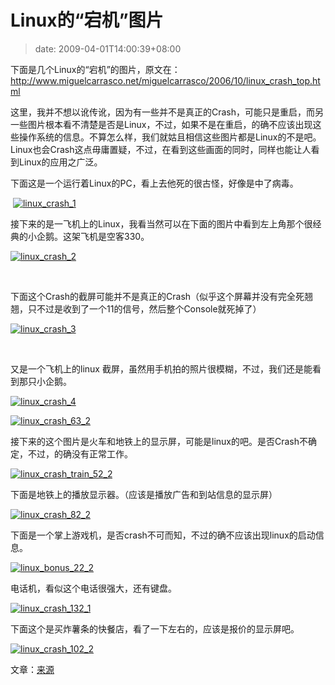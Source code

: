 # Linux的“宕机”图片
>date: 2009-04-01T14:00:39+08:00


下面是几个Linux的“宕机”的图片，原文在：<http://www.miguelcarrasco.net/miguelcarrasco/2006/10/linux_crash_top.html>


这里，我并不想以讹传讹，因为有一些并不是真正的Crash，可能只是重启，而另一些图片根本看不清楚是否是Linux，不过，如果不是在重启，的确不应该出现这些操作系统的信息。不算怎么样，我们就姑且相信这些图片都是Linux的不是吧。Linux也会Crash这点毋庸置疑，不过，在看到这些画面的同时，同样也能让人看到Linux的应用之广泛。


下面这是一个运行着Linux的PC，看上去他死的很古怪，好像是中了病毒。


 [![linux_crash_1](/assets/images/coolshell.cn/wp-content/uploads/2009/04/linux_crash_1.jpg "linux_crash_1")](/assets/images/coolshell.cn/wp-content/uploads/2009/04/linux_crash_1.jpg)



接下来的是一飞机上的Linux，我看当然可以在下面的图片中看到左上角那个很经典的小企鹅。这架飞机是空客330。


[![linux_crash_2](/assets/images/coolshell.cn/wp-content/uploads/2009/04/linux_crash_2.jpg "linux_crash_2")](/assets/images/coolshell.cn/wp-content/uploads/2009/04/linux_crash_2.jpg)


 


下面这个Crash的截屏可能并不是真正的Crash（似乎这个屏幕并没有完全死翘翘，只不过是收到了一个11的信号，然后整个Console就死掉了）


[![linux_crash_3](/assets/images/coolshell.cn/wp-content/uploads/2009/04/linux_crash_3.jpg "linux_crash_3")](/assets/images/coolshell.cn/wp-content/uploads/2009/04/linux_crash_3.jpg)


 


又是一个飞机上的linux 截屏，虽然用手机拍的照片很模糊，不过，我们还是能看到那只小企鹅。


[![linux_crash_4](/assets/images/coolshell.cn/wp-content/uploads/2009/04/linux_crash_4.jpg "linux_crash_4")](/assets/images/coolshell.cn/wp-content/uploads/2009/04/linux_crash_4.jpg)


[![linux_crash_63_2](/assets/images/coolshell.cn/wp-content/uploads/2009/04/linux_crash_63_2.jpg "linux_crash_63_2")](/assets/images/coolshell.cn/wp-content/uploads/2009/04/linux_crash_63_2.jpg)


接下来的这个图片是火车和地铁上的显示屏，可能是linux的吧。是否Crash不确定，不过，的确没有正常工作。


[![linux_crash_train_52_2](/assets/images/coolshell.cn/wp-content/uploads/2009/04/linux_crash_train_52_2.jpg "linux_crash_train_52_2")](/assets/images/coolshell.cn/wp-content/uploads/2009/04/linux_crash_train_52_2.jpg)


下面是地铁上的播放显示器。（应该是播放广告和到站信息的显示屏）


[![linux_crash_82_2](/assets/images/coolshell.cn/wp-content/uploads/2009/04/linux_crash_82_2.jpg "linux_crash_82_2")](/assets/images/coolshell.cn/wp-content/uploads/2009/04/linux_crash_82_2.jpg)


下面是一个掌上游戏机，是否crash不可而知，不过的确不应该出现linux的启动信息。


[![linux_bonus_22_2](/assets/images/coolshell.cn/wp-content/uploads/2009/04/linux_bonus_22_2.jpg "linux_bonus_22_2")](/assets/images/coolshell.cn/wp-content/uploads/2009/04/linux_bonus_22_2.jpg)


电话机，看似这个电话很强大，还有键盘。


[![linux_crash_132_1](/assets/images/coolshell.cn/wp-content/uploads/2009/04/linux_crash_132_1.jpg "linux_crash_132_1")](/assets/images/coolshell.cn/wp-content/uploads/2009/04/linux_crash_132_1.jpg)


下面这个是买炸薯条的快餐店，看了一下左右的，应该是报价的显示屏吧。


[![linux_crash_102_2](/assets/images/coolshell.cn/wp-content/uploads/2009/04/linux_crash_102_2.jpg "linux_crash_102_2")](/assets/images/coolshell.cn/wp-content/uploads/2009/04/linux_crash_102_2.jpg)


文章：[来源](http://www.miguelcarrasco.net/miguelcarrasco/2006/10/linux_crash_top.html)


